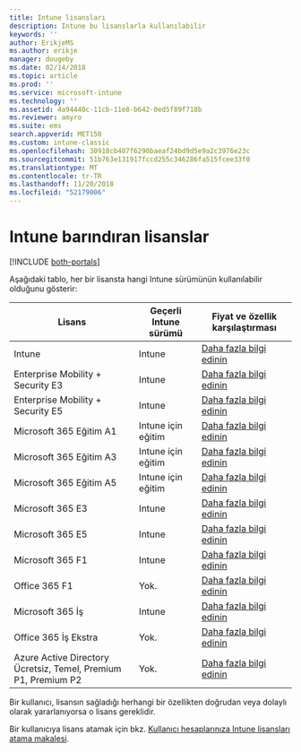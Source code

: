 ```yaml
---
title: Intune lisansları
description: Intune bu lisanslarla kullanılabilir
keywords: ''
author: ErikjeMS
ms.author: erikje
manager: dougeby
ms.date: 02/14/2018
ms.topic: article
ms.prod: ''
ms.service: microsoft-intune
ms.technology: ''
ms.assetid: 4a94440c-11cb-11e8-b642-0ed5f89f718b
ms.reviewer: amyro
ms.suite: ems
search.appverid: MET150
ms.custom: intune-classic
ms.openlocfilehash: 30918cb407f6290baeaf24bd9d5e9a2c3976e23c
ms.sourcegitcommit: 51b763e131917fccd255c346286fa515fcee33f0
ms.translationtype: MT
ms.contentlocale: tr-TR
ms.lasthandoff: 11/20/2018
ms.locfileid: "52179006"
---
```

# <a name="licenses-that-include-intune"></a>Intune barındıran lisanslar

[!INCLUDE [both-portals](./includes/note-for-both-portals.md)]

Aşağıdaki tablo, her bir lisansta hangi Intune sürümünün kullanılabilir olduğunu gösterir:

| Lisans | Geçerli Intune sürümü | Fiyat ve özellik karşılaştırması |
|-----------------------------------------------------------------------|-------------------------------------------------------------|---|
| Intune | Intune | [Daha fazla bilgi edinin](https://www.microsoft.com/en-us/cloud-platform/microsoft-intune-pricing) |
| Enterprise Mobility + Security E3 | Intune | [Daha fazla bilgi edinin](https://www.microsoft.com/en-us/cloud-platform/microsoft-intune-pricing) |
| Enterprise Mobility + Security E5 | Intune | [Daha fazla bilgi edinin](https://www.microsoft.com/en-us/cloud-platform/microsoft-intune-pricing) |
| Microsoft 365 Eğitim A1 | Intune için eğitim | [Daha fazla bilgi edinin](https://www.microsoft.com/en-us/education/buy-license/microsoft365/default.aspx#) |
| Microsoft 365 Eğitim A3 | Intune için eğitim | [Daha fazla bilgi edinin](https://www.microsoft.com/en-us/education/buy-license/microsoft365/default.aspx#) |
| Microsoft 365 Eğitim A5 | Intune için eğitim | [Daha fazla bilgi edinin](https://www.microsoft.com/en-us/education/buy-license/microsoft365/default.aspx#) |
| Microsoft 365 E3 | Intune | [Daha fazla bilgi edinin](https://www.microsoft.com/en-US/microsoft-365/enterprise) |
| Microsoft 365 E5 | Intune | [Daha fazla bilgi edinin](https://www.microsoft.com/en-US/microsoft-365/enterprise) |
| Microsoft 365 F1 | Intune | [Daha fazla bilgi edinin](https://www.microsoft.com/en-us/microsoft-365/enterprise/firstline) |
| Office 365 F1 | Yok. | [Daha fazla bilgi edinin](https://www.microsoft.com/en-us/microsoft-365/enterprise/firstline) |
| Microsoft 365 İş | Intune | [Daha fazla bilgi edinin](https://www.microsoft.com/en-us/microsoft-365/business) |
| Office 365 İş Ekstra | Yok. | [Daha fazla bilgi edinin](https://www.microsoft.com/en-us/microsoft-365/business) |
| Azure Active Directory Ücretsiz, Temel, Premium P1, Premium P2 | Yok. | [Daha fazla bilgi edinin](https://azure.microsoft.com/pricing/details/active-directory/) |

Bir kullanıcı, lisansın sağladığı herhangi bir özellikten doğrudan veya dolaylı olarak yararlanıyorsa o lisans gereklidir.

Bir kullanıcıya lisans atamak için bkz. [Kullanıcı hesaplarınıza Intune lisansları atama makalesi](licenses-assign.md).

